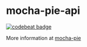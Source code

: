 # mocha-pie-api

[![codebeat badge](https://codebeat.co/badges/edcac338-04bf-48de-b123-18cf3e78b997)](https://codebeat.co/projects/github-com-diasandre-mocha-pie-api-main)

More information at [mocha-pie](https://github.com/diasandre/mocha-pie)
